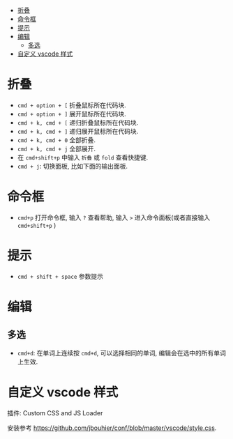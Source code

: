 <!-- TOC -->

- [折叠](#折叠)
- [命令框](#命令框)
- [提示](#提示)
- [编辑](#编辑)
    - [多选](#多选)
- [自定义 vscode 样式](#自定义-vscode-样式)

<!-- /TOC -->

# 折叠
* `cmd + option + [` 折叠鼠标所在代码块.
* `cmd + option + ]` 展开鼠标所在代码块.
* `cmd + k, cmd + [` 递归折叠鼠标所在代码块.
* `cmd + k, cmd + ]` 递归展开鼠标所在代码块.
* `cmd + k, cmd + 0` 全部折叠.
* `cmd + k, cmd + j` 全部展开.
* 在 `cmd+shift+p` 中输入 `折叠` 或 `fold` 查看快捷键.
* `cmd + j`: 切换面板, 比如下面的输出面板.


# 命令框
* `cmd+p` 打开命令框, 输入 `?` 查看帮助, 输入 `>` 进入命令面板(或者直接输入 `cmd+shift+p` )


# 提示
* `cmd + shift + space` 参数提示


# 编辑

## 多选

* `cmd+d`: 在单词上连续按 `cmd+d`, 可以选择相同的单词, 编辑会在选中的所有单词上生效.


# 自定义 vscode 样式

插件: Custom CSS and JS Loader

安装参考 https://github.com/jbouhier/conf/blob/master/vscode/style.css.

